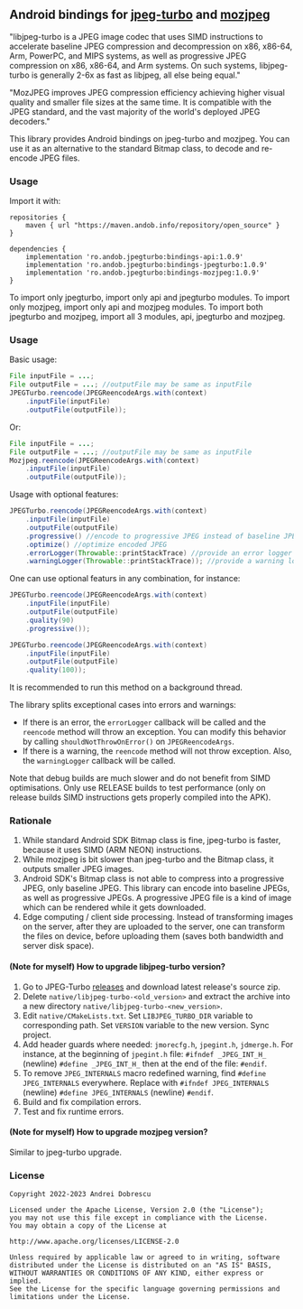 ## Android bindings for [jpeg-turbo](https://github.com/libjpeg-turbo/libjpeg-turbo) and [mozjpeg](https://github.com/mozilla/mozjpeg)

"libjpeg-turbo is a JPEG image codec that uses SIMD instructions to accelerate baseline JPEG compression and decompression on x86, x86-64, Arm, PowerPC, and MIPS systems, as well as progressive JPEG compression on x86, x86-64, and Arm systems. On such systems, libjpeg-turbo is generally 2-6x as fast as libjpeg, all else being equal."

"MozJPEG improves JPEG compression efficiency achieving higher visual quality and smaller file sizes at the same time. It is compatible with the JPEG standard, and the vast majority of the world's deployed JPEG decoders."

This library provides Android bindings on jpeg-turbo and mozjpeg. You can use it as an alternative to the standard Bitmap class, to decode and re-encode JPEG files.

### Usage

Import it with:

```
repositories {
    maven { url "https://maven.andob.info/repository/open_source" }
}
```

```
dependencies {
    implementation 'ro.andob.jpegturbo:bindings-api:1.0.9'
    implementation 'ro.andob.jpegturbo:bindings-jpegturbo:1.0.9'
    implementation 'ro.andob.jpegturbo:bindings-mozjpeg:1.0.9'
}
```

To import only jpegturbo, import only api and jpegturbo modules. To import only mozjpeg, import only api and mozjpeg modules. To import both jpegturbo and mozjpeg, import all 3 modules, api, jpegturbo and mozjpeg.

### Usage

Basic usage:

```java
File inputFile = ...;
File outputFile = ...; //outputFile may be same as inputFile
JPEGTurbo.reencode(JPEGReencodeArgs.with(context)
    .inputFile(inputFile)
    .outputFile(outputFile));
```

Or:

```java
File inputFile = ...;
File outputFile = ...; //outputFile may be same as inputFile
Mozjpeg.reencode(JPEGReencodeArgs.with(context)
    .inputFile(inputFile)
    .outputFile(outputFile));
```

Usage with optional features:

```java
JPEGTurbo.reencode(JPEGReencodeArgs.with(context)
    .inputFile(inputFile)
    .outputFile(outputFile)
    .progressive() //encode to progressive JPEG instead of baseline JPEG
    .optimize() //optimize encoded JPEG
    .errorLogger(Throwable::printStackTrace) //provide an error logger
    .warningLogger(Throwable::printStackTrace)); //provide a warning logger
```

One can use optional featurs in any combination, for instance:

```java
JPEGTurbo.reencode(JPEGReencodeArgs.with(context)
    .inputFile(inputFile)
    .outputFile(outputFile)
    .quality(90)
    .progressive());
```

```java
JPEGTurbo.reencode(JPEGReencodeArgs.with(context)
    .inputFile(inputFile)
    .outputFile(outputFile)
    .quality(100));
```

It is recommended to run this method on a background thread.

The library splits exceptional cases into errors and warnings:

- If there is an error, the ``errorLogger`` callback will be called and the ``reencode`` method will throw an exception. You can modify this behavior by calling ``shouldNotThrowOnError()`` on ``JPEGReencodeArgs``.
- If there is a warning, the ``reencode`` method will not throw exception. Also, the ``warningLogger`` callback will be called.

Note that debug builds are much slower and do not benefit from SIMD optimisations. Only use RELEASE builds to test performance (only on release builds SIMD instructions gets properly compiled into the APK).

### Rationale

1. While standard Android SDK Bitmap class is fine, jpeg-turbo is faster, because it uses SIMD (ARM NEON) instructions.
2. While mozjpeg is bit slower than jpeg-turbo and the Bitmap class, it outputs smaller JPEG images.
3. Android SDK's Bitmap class is not able to compress into a progressive JPEG, only baseline JPEG. This library can encode into baseline JPEGs, as well as progressive JPEGs. A progressive JPEG file is a kind of image which can be rendered while it gets downloaded.
4. Edge computing / client side processing. Instead of transforming images on the server, after they are uploaded to the server, one can transform the files on device, before uploading them (saves both bandwidth and server disk space).

#### (Note for myself) How to upgrade libjpeg-turbo version?

1. Go to JPEG-Turbo [releases](https://github.com/libjpeg-turbo/libjpeg-turbo/releases) and download latest release's source zip.
2. Delete ``native/libjpeg-turbo-<old_version>`` and extract the archive into a new directory ``native/libjpeg-turbo-<new_version>``.
3. Edit ``native/CMakeLists.txt``. Set ``LIBJPEG_TURBO_DIR`` variable to corresponding path. Set ``VERSION`` variable to the new version. Sync project.
4. Add header guards where needed: ``jmorecfg.h``, ``jpegint.h``, ``jdmerge.h``. For instance, at the beginning of ``jpegint.h`` file: ``#ifndef _JPEG_INT_H_`` (newline) ``#define _JPEG_INT_H_`` then at the end of the file: ``#endif``.
5. To remove ``JPEG_INTERNALS`` macro redefined warning, find ``#define JPEG_INTERNALS`` everywhere. Replace with ``#ifndef JPEG_INTERNALS`` (newline) ``#define JPEG_INTERNALS`` (newline) ``#endif``.
6. Build and fix compilation errors.
7. Test and fix runtime errors.

#### (Note for myself) How to upgrade mozjpeg version?

Similar to jpeg-turbo upgrade.

### License

```
Copyright 2022-2023 Andrei Dobrescu

Licensed under the Apache License, Version 2.0 (the "License");
you may not use this file except in compliance with the License.
You may obtain a copy of the License at

http://www.apache.org/licenses/LICENSE-2.0

Unless required by applicable law or agreed to in writing, software
distributed under the License is distributed on an "AS IS" BASIS,
WITHOUT WARRANTIES OR CONDITIONS OF ANY KIND, either express or implied.
See the License for the specific language governing permissions and
limitations under the License.
```
